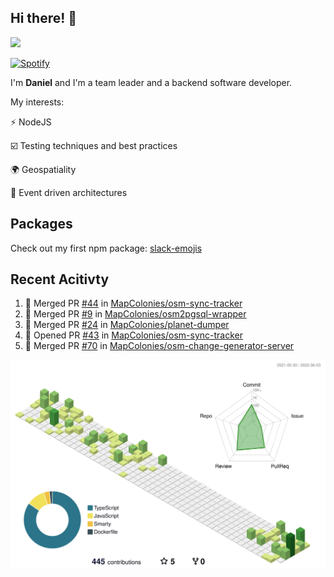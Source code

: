 ## Hi there! 👋

<p>
  <img src="https://github-readme-stats.vercel.app/api?username=syncush&theme=tokyonight">
</p>

[![Spotify](https://novatorem-rust.vercel.app/api/spotify)](https://open.spotify.com/user/syncush)

I'm **Daniel** and I'm a team leader and a backend software developer.

My interests:

⚡ NodeJS

☑️ Testing techniques and best practices

🌍 Geospatiality

🧠 Event driven architectures

## Packages
Check out my first npm package: [slack-emojis](https://www.npmjs.com/package/slack-emojis)

## Recent Acitivty
<!--START_SECTION:activity-->
1. 🎉 Merged PR [#44](https://github.com/MapColonies/osm-sync-tracker/pull/44) in [MapColonies/osm-sync-tracker](https://github.com/MapColonies/osm-sync-tracker)
2. 🎉 Merged PR [#9](https://github.com/MapColonies/osm2pgsql-wrapper/pull/9) in [MapColonies/osm2pgsql-wrapper](https://github.com/MapColonies/osm2pgsql-wrapper)
3. 🎉 Merged PR [#24](https://github.com/MapColonies/planet-dumper/pull/24) in [MapColonies/planet-dumper](https://github.com/MapColonies/planet-dumper)
4. 💪 Opened PR [#43](https://github.com/MapColonies/osm-sync-tracker/pull/43) in [MapColonies/osm-sync-tracker](https://github.com/MapColonies/osm-sync-tracker)
5. 🎉 Merged PR [#70](https://github.com/MapColonies/osm-change-generator-server/pull/70) in [MapColonies/osm-change-generator-server](https://github.com/MapColonies/osm-change-generator-server)
<!--END_SECTION:activity-->

![contrib](./profile-3d-contrib/profile-green-animate.svg)
